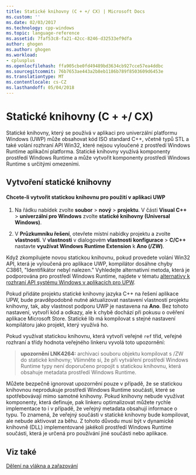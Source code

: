 ```yaml
---
title: Statické knihovny (C + +/ CX) | Microsoft Docs
ms.custom: ''
ms.date: 02/03/2017
ms.technology: cpp-windows
ms.topic: language-reference
ms.assetid: 7faf53c8-fa21-42cc-8246-d32533ef9dfa
author: ghogen
ms.author: ghogen
ms.workload:
- cplusplus
ms.openlocfilehash: ffa905cbe0fd49489bd3634cb927cce57ea4ddbc
ms.sourcegitcommit: 76b7653ae443a2b8eb1186b789f8503609d6453e
ms.translationtype: MT
ms.contentlocale: cs-CZ
ms.lasthandoff: 05/04/2018
---
```

# <a name="static-libraries-ccx"></a>Statické knihovny (C + +/ CX)
Statické knihovny, který se používá v aplikaci pro univerzální platformu Windows (UWP) může obsahovat kód ISO standard C++, včetně typů STL a také volání rozhraní API Win32, které nejsou vyloučené z prostředí Windows Runtime aplikační platforma. Statické knihovny využívá komponenty prostředí Windows Runtime a může vytvořit komponenty prostředí Windows Runtime s určitými omezeními.  
  
## <a name="creating-static-libraries"></a>Vytvoření statické knihovny  
  
#### <a name="to-create-a-static-library-for-use-in-a-uwp-app"></a>Chcete-li vytvořit statickou knihovnu pro použití v aplikaci UWP  
  
1.  Na řádku nabídek zvolte **soubor** > **nový** > **projektu**. V části **Visual C++** > **univerzální pro Windows** zvolte **statické knihovny (Universal Windows)**.  
  
2.  V **Průzkumníku řešení**, otevřete místní nabídky projektu a zvolte **vlastnosti**. V **vlastnosti** v dialogovém **vlastnosti konfigurace** > **C/C++** nastavte **využívat Windows Runtime Extension** k **Ano (/ZW)**.  
  
 Když zkompilujete novou statickou knihovnu, pokud provedete volání Win32 API, která je vyloučená pro aplikace UWP, kompilátor dosáhne chyby C3861, "Identifikátor nebyl nalezen." Vyhledejte alternativní metoda, která je podporována pro prostředí Windows Runtime, najdete v tématu [alternativy k rozhraní API systému Windows v aplikacích pro UPW](/uwp/win32-and-com/alternatives-to-windows-apis-uwp).  
  
 Pokud přidáte projektu statické knihovny jazyka C++ na řešení aplikace UPW, bude pravděpodobně nutné aktualizovat nastavení vlastností projektu knihovny, tak, aby vlastnost podporu UWP je nastavena na **Ano**. Bez tohoto nastavení, vytvoří kód a odkazy, ale k chybě dochází při pokusu o ověření aplikace Microsoft Store. Statické lib má kompilovat s stejné nastavení kompilátoru jako projekt, který využívá ho.  
  
 Pokud využívat statickou knihovnu, která vytvoří veřejné `ref` tříd, veřejné rozhraní a třídy hodnota veřejného linkeru vyvolá toto upozornění:  
  
> **upozornění LNK4264:** archivaci souboru objektu kompilovat s /ZW do statické knihovny; Všimněte si, že při vytváření prostředí Windows Runtime typy není doporučeno propojit s statickou knihovnu, která obsahuje metadata prostředí Windows Runtime.  
  
 Můžete bezpečně ignorovat upozornění pouze v případě, že se statickou knihovnou neprodukuje prostředí Windows Runtime součásti, které se spotřebovávají mimo samotné knihovny. Pokud knihovny nebude využívat komponenty, která definuje, pak linkeru optimalizovat můžete rychle implementace to i v případě, že veřejný metadata obsahují informace o typu. To znamená, že veřejný součásti v statické knihovny bude kompilovat, ale nebude aktivovat za běhu. Z tohoto důvodu musí být v dynamické knihovně (DLL) implementované jakékoli prostředí Windows Runtime součásti, která je určená pro používání jiné součásti nebo aplikace.  
  
## <a name="see-also"></a>Viz také  
 [Dělení na vlákna a zařazování](../cppcx/threading-and-marshaling-c-cx.md)
